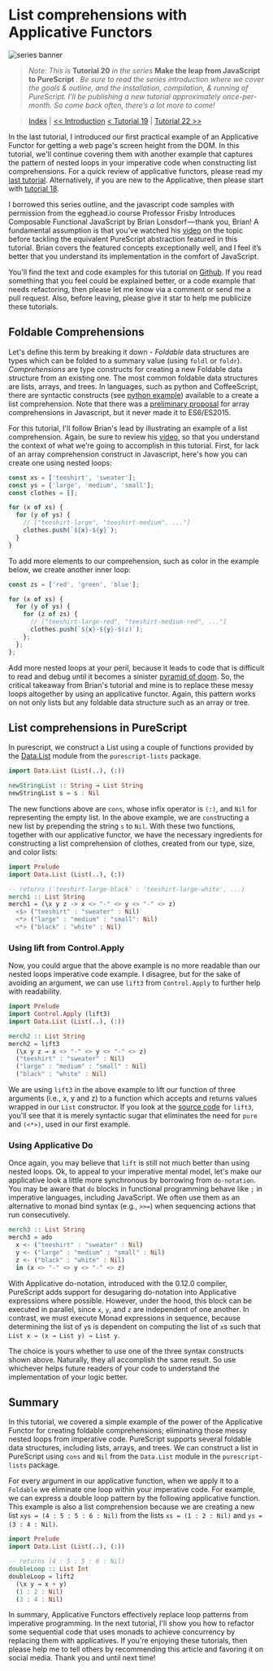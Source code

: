 # List comprehensions with Applicative Functors

![series banner](../resources/glitched-abstract.jpg)

> *Note: This is* **Tutorial 20** *in the series* **Make the leap from JavaScript to PureScript** *. Be sure*
> *to read the series introduction where we cover the goals & outline, and the installation,*
> *compilation, & running of PureScript. I’ll be publishing a new tutorial approximately*
> *once-per-month. So come back often, there’s a lot more to come!*

> [Index](https://github.com/adkeelley/javascript-to-purescript/tree/master/index.md) | [<< Introduction](https://github.com/adkelley/javascript-to-purescript) [< Tutorial 19](https://github.com/adkelley/javascript-to-purescript/tree/master/tut19) | [Tutorial 22 >>](https://github.com/adkelley/javascript-to-purescript/tree/master/tut22)

In the last tutorial, I introduced our first practical example of an Applicative Functor for getting a web page's screen height from the DOM.  In this tutorial, we'll continue covering them with another example that captures the pattern of nested loops in your imperative code when constructing list comprehensions. For a quick review of applicative functors, please read my [last tutorial](https://github.com/adkelley/javascript-to-purescript/tree/master/tut19).  Alternatively, if you are new to the Applicative, then please start with [tutorial 18](https://github.com/adkelley/javascript-to-purescript/tree/master/tut18).

I borrowed this series outline, and the javascript code samples with permission from the egghead.io course Professor Frisby Introduces Composable Functional JavaScript by Brian Lonsdorf — thank you, Brian! A fundamental assumption is that you’ve watched his [video](https://egghead.io/lessons/javascript-list-comprehensions-with-applicative-functors) on the topic before tackling the equivalent PureScript abstraction featured in this tutorial. Brian covers the featured concepts exceptionally well, and I feel it’s better that you understand its implementation in the comfort of JavaScript.

You'll find the text and code examples for this tutorial on [Github](https://github.com/adkelley/javascript-to-purescript/tree/master/tut20).  If you read something that you feel could be explained better, or a code example that needs refactoring, then please let me know via a comment or send me a pull request.  Also, before leaving, please give it star to help me publicize these tutorials.


## Foldable Comprehensions
Let's define this term by breaking it down - *Foldable* data structures are types which can be folded to a summary value (using `foldl` or `foldr`).  *Comprehensions* are type constructs for creating a new Foldable data structure from an existing one.  The most common foldable data structures are lists, arrays, and trees. In languages, such as python and CoffeeScript, there are syntactic constructs (see [python example](https://www.pythonforbeginners.com/basics/list-comprehensions-in-python)) available to a create a list comprehension.  Note that there was a [preliminary proposal](https://developer.mozilla.org/en-US/docs/Web/JavaScript/Reference/Operators/Array_comprehensions) for array comprehensions in Javascript, but it never made it to ES6/ES2015.

For this tutorial, I'll follow Brian's lead by illustrating an example of a list comprehension. Again, be sure to review his [video](https://egghead.io/lessons/javascript-list-comprehensions-with-applicative-functors), so that you understand the context of what we're going to accomplish in this tutorial.  First, for lack of an array comprehension construct in Javascript, here's how you can create one using nested loops:

```javascript
const xs = ['teeshirt', 'sweater'];
const ys = ['large', 'medium', 'small'];
const clothes = [];

for (x of xs) {
  for (y of ys) {
    // ["teeshirt-large", "teeshirt-medium", ..."]
    clothes.push(`${x}-${y}`); 
  }
}
```
To add more elements to our comprehension, such as color in the example below, we create another inner loop:
```javascript
const zs = ['red', 'green', 'blue'];

for (x of xs) {
  for (y of ys) {
    for (z of zs) {
      // ["teeshirt-large-red", "teeshirt-medium-red", ..."]
      clothes.push(`${x}-${y}-$(z)`);
    };
  };
};
```

Add more nested loops at your peril, because it leads to code that is difficult to read and debug until it becomes a sinister [pyramid of doom](https://en.wikipedia.org/wiki/Pyramid_of_doom_(programming)).  So, the critical takeaway from Brian's tutorial and mine is to replace these messy loops altogether by using an applicative functor. Again, this pattern works on not only lists but any foldable data structure such as an array or tree.

## List comprehensions in PureScript
In purescript, we construct a List using a couple of functions provided by the [Data.List](https://pursuit.purescript.org/packages/purescript-lists/5.3.0/docs/Data.List) module from the `purescript-lists` package.

```haskell
import Data.List (List(..), (:))

newStringList :: String → List String
newStringList s = s : Nil
```

The new functions above are `cons`, whose infix operator is `(:)`, and `Nil` for representing the empty list.  In the above example, we are `cons`tructing a new list by prepending the string `s` to `Nil`. With these two functions, together with our applicative functor, we have the necessary ingredients for constructing a list comprehension of clothes, created from our type, size, and color lists:

```haskell
import Prelude
import Data.List (List(..), (:))

-- returns ('teeshirt-large-black' : 'teeshirt-large-white', ...)
merch1 :: List String
merch1 = (\x y z -> x <> "-" <> y <> "-" <> z)
  <$> ("teeshirt" : "sweater" : Nil)
  <*> ("large" : "medium" : "small": Nil)
  <*> ("black" : "white" : Nil)
```

### Using lift from Control.Apply

Now, you could argue that the above example is no more readable than our nested loops imperative code example.  I disagree, but for the sake of avoiding an argument, we can use `lift3` from `Control.Apply` to further help with readability.

```haskell
import Prelude
import Control.Apply (lift3)
import Data.List (List(..), (:))

merch2 :: List String
merch2 = lift3
  (\x y z → x <> "-" <> y <> "-" <> z)
  ("teeshirt" : "sweater" : Nil)
  ("large" : "medium" : "small" : Nil)
  ("black" : "white" : Nil)
```

We are using `lift3` in the above example to lift our function of three arguments (i.e., x, y and z) to a function which accepts and returns values wrapped in our `List` constructor.  If you look at the [source code](https://github.com/purescript/purescript-prelude/blob/v4.1.0/src/Control/Apply.purs#L67-L67) for `lift3`, you'll see that it is merely syntactic sugar that eliminates the need for `pure` and `(<*>)`, used in our first example. 

### Using Applicative Do

Once again, you may believe that `lift` is still not much better than using nested loops.  Ok, to appeal to your imperative mental model, let's make our applicative look a little more synchronous by borrowing from `do-notation`.  You may be aware that `do` blocks in functional programming behave like `;` in imperative languages, including JavaScript. We often use them as an alternative to monad bind syntax (e.g., `>>=`) when sequencing actions that run consecutively.

```haskell
merch3 :: List String
merch3 = ado
  x <- ("teeshirt" : "sweater" : Nil)
  y <- ("large" : "medium" : "small" : Nil)
  z <- ("black" : "white" : Nil)
  in (x <> "-" <> y <> "-" <> z)
```

With Applicative do-notation, introduced with the 0.12.0 compiler, PureScript adds support for desugaring do-notation into Applicative expressions where possible. However, under the hood, this block can be executed in parallel, since `x`, `y`, and `z` are independent of one another.  In contrast, we must execute Monad expressions in sequence, because determining the list of `y`s is dependent on computing the list of `x`s such that `List x → (x → List y) → List y`.  

The choice is yours whether to use one of the three syntax constructs shown above.  Naturally, they all accomplish the same result. So use whichever helps future readers of your code to understand the implementation of your logic better.


## Summary

In this tutorial, we covered a simple example of the power of the Applicative Functor for creating foldable comprehensions; eliminating those messy nested loops from imperative code.  PureScript supports several foldable data structures, including lists, arrays, and trees.  We can construct a list in PureScript using `cons` and `Nil` from the `Data.List` module in the `purescript-lists` package. 

For every argument in our applicative function, when we apply it to a `Foldable` we eliminate one loop within your imperative code.  For example, we can express a double loop pattern by the following applicative function.  This example is also a list comprehension because we are creating a new list `xys = (4 : 5 : 5 : 6 : Nil)` from the lists `xs = (1 : 2 : Nil)` and `ys = (3 : 4 : Nil)`.

```haskell
import Prelude
import Data.List (List(..), (:))

-- returns (4 : 5 : 5 : 6 : Nil)
doubleLoop :: List Int
doubleLoop = lift2 
  (\x y → x + y) 
  (1 : 2 : Nil) 
  (3 : 4 : Nil)
```

In summary, Applicative Functors effectively replace loop patterns from imperative programming.  In the next tutorial, I'll show you how to refactor some sequential code that uses monads to achieve concurrency by replacing them with applicatives. If you're enjoying these tutorials, then please help me to tell others by recommending this article and favoring it on social media. Thank you and until next time!
